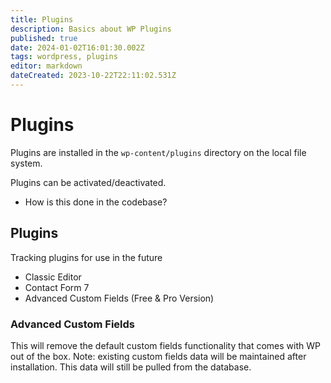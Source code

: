 ```yaml
---
title: Plugins
description: Basics about WP Plugins
published: true
date: 2024-01-02T16:01:30.002Z
tags: wordpress, plugins
editor: markdown
dateCreated: 2023-10-22T22:11:02.531Z
---
```


# Plugins

Plugins are installed in the `wp-content/plugins` directory on the local file system. 

Plugins can be activated/deactivated. 

- How is this done in the codebase?

## Plugins

Tracking plugins for use in the future

- Classic Editor
- Contact Form 7
- Advanced Custom Fields (Free & Pro Version)

### Advanced Custom Fields

This will remove the default custom fields functionality that comes with WP out of the box. Note: existing custom fields data will be maintained after installation. This data will still be pulled from the database. 




